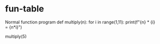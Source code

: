 # fun-table
Normal function program
def multiply(n):
    for i in range(1,11):
        print(f"{n} * {i} = {n*i}")

multiply(5)
